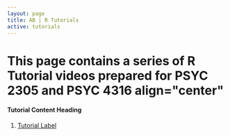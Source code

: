 ```yaml
---
layout: page
title: AB | R Tutorials
active: tutorials
---
```

<!--- 
# CONTENT COMING SOON
 <center>
<img src="https://media.giphy.com/media/5AiQLaZhFBeGk/giphy.gif" width="480" height="269" class="img-responsive" alt="Responsive image">
</center> --->

<h1> This page contains a series of R Tutorial videos prepared for PSYC 2305 and PSYC 4316 align="center"</h1>

#### Tutorial Content Heading
1. [Tutorial Label](http://aaronbaggett.com/videotest)